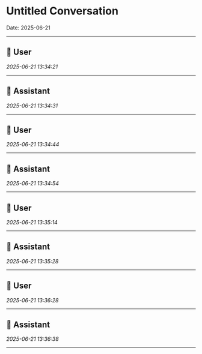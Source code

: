 # Untitled Conversation

Date: 2025-06-21

---

## 👤 User
*2025-06-21 13:34:21*



---

## 🤖 Assistant
*2025-06-21 13:34:31*



---

## 👤 User
*2025-06-21 13:34:44*



---

## 🤖 Assistant
*2025-06-21 13:34:54*



---

## 👤 User
*2025-06-21 13:35:14*



---

## 🤖 Assistant
*2025-06-21 13:35:28*



---

## 👤 User
*2025-06-21 13:36:28*



---

## 🤖 Assistant
*2025-06-21 13:36:38*



---
